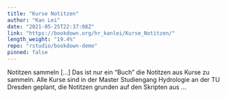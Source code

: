 ```yaml
---
title: "Kurse Notitzen"
author: "Kan Lei"
date: "2021-05-25T22:37:08Z"
link: "https://bookdown.org/hr_kanlei/Kurse_Notitzen/"
length_weight: "19.4%"
repo: "rstudio/bookdown-demo"
pinned: false
---
```


Notitzen sammeln [...] Das ist nur ein “Buch” die Notitzen aus Kurse zu sammeln. Alle Kurse sind in der Master Studiengang Hydrologie an der TU Dresden geplant, die Notitzen grunden auf den Skripten aus ...
